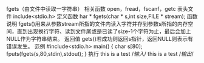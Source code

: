 fgets（由文件中读取一字符串）
相关函数
open，fread，fscanf，getc
表头文件
include<stdio.h>
定义函数
har * fgets(char * s,int size,FILE * stream);
函数说明
fgets()用来从参数stream所指的文件内读入字符并存到参数s所指的内存空间，直到出现换行字符、读到文件尾或是已读了size-1个字符为止，最后会加上NULL作为字符串结束。
返回值
gets()若成功则返回s指针，返回NULL则表示有错误发生。
范例
#include<stdio.h>
main()
{
char s[80];
fputs(fgets(s,80,stdin),stdout);
}
执行
this is a test /*输入*/
this is a test /*输出*/